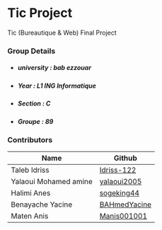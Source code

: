    # Tic Project
   Tic (Bureautique & Web) Final Project
   
  ### Group Details 
- ##### university : bab ezzouar
- ##### Year : L1 ING Informatique
- ##### Section : C
- ##### Groupe : 89

### Contributors 
| Name | Github |
| ------ | ------ |
| Taleb Idriss | [Idriss-122][Idriss] |
| Yalaoui Mohamed amine | [yalaoui2005][Amine] |
| Halimi Anes | [sogeking44][Anes] |
| Benayache Yacine | [BAHmedYacine][Yacine] |
| Maten Anis | [Manis001001][Anis] |

   [Anes]: <https://github.com/sogeking44>
   [Anis]: <https://github.com/Manis001001>
   [Yacine]: <https://github.com/BAHmedYacine>
   [Idriss]: <https://github.com/Idriss-122>
   [Amine]: <https://github.com/yalaoui2005>
   